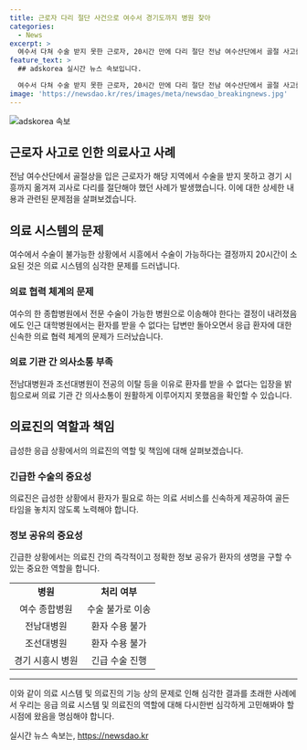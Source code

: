 ```yaml
---
title: 근로자 다리 절단 사건으로 여수서 경기도까지 병원 찾아
categories:
  - News
excerpt: >
  여수서 다쳐 수술 받지 못한 근로자, 20시간 만에 다리 절단 전남 여수산단에서 골절 사고를 당한 근로자가 현지에서 수술을 받지 못해 경기 시흥까지 옮겨져 괴사로 다리를 절단하게 되었다. 응급 처리를 받은 후 현지 병원은 수술을 제공할 수 없다며 전문 병원을 찾았으나 거절을 당한 끝에 결국 시흥의 한 병원에서 수술을 받게 되었다. 그러나 이미 시간이 지나 괴사가 진행돼 절단 수술이 필요했고, 이후 추가 수술을 받게 된 것으로 전해졌다. 일각에서는 전문 병원의 거부가 의정 갈등의 결과로 추정되지만, 관련 병원 측은 이를 부인하고 있다. 고용노동부는 사고 경위와 작업장 안전 조치에 대한 조사를 진행할 예정이라고 밝혀, 이 사건에 대한 논란이 예상된다. (단어 수: 147)
feature_text: >
  ## adskorea 실시간 뉴스 속보입니다.

  여수서 다쳐 수술 받지 못한 근로자, 20시간 만에 다리 절단 전남 여수산단에서 골절 사고를 당한 근로자가 현지에서 수술을 받지 못해 경기 시흥까지 옮겨져 괴사로 다리를 절단하게 되었다. 응급 처리를 받은 후 현지 병원은 수술을 제공할 수 없다며 전문 병원을 찾았으나 거절을 당한 끝에 결국 시흥의 한 병원에서 수술을 받게 되었다. 그러나 이미 시간이 지나 괴사가 진행돼 절단 수술이 필요했고, 이후 추가 수술을 받게 된 것으로 전해졌다. 일각에서는 전문 병원의 거부가 의정 갈등의 결과로 추정되지만, 관련 병원 측은 이를 부인하고 있다. 고용노동부는 사고 경위와 작업장 안전 조치에 대한 조사를 진행할 예정이라고 밝혀, 이 사건에 대한 논란이 예상된다. (단어 수: 147)
image: 'https://newsdao.kr/res/images/meta/newsdao_breakingnews.jpg'
---
```


<p><img src="https://newsdao.kr/res/images/meta/newsdao_breakingnews.jpg" alt="adskorea 속보" /></p>

<h2 data-ke-size="size26">근로자 사고로 인한 의료사고 사례</h2>

<p data-ke-size="size16">전남 여수산단에서 골절상을 입은 근로자가 해당 지역에서 수술을 받지 못하고 경기 시흥까지 옮겨져 괴사로 다리를 절단해야 했던 사례가 발생했습니다. 이에 대한 상세한 내용과 관련된 문제점을 살펴보겠습니다.</p>

<h2 data-ke-size="size24">의료 시스템의 문제</h2>

<p data-ke-size="size16">여수에서 수술이 불가능한 상황에서 시흥에서 수술이 가능하다는 결정까지 20시간이 소요된 것은 의료 시스템의 심각한 문제를 드러냅니다. </p>

<h3>의료 협력 체계의 문제</h3>

<p data-ke-size="size16">여수의 한 종합병원에서 전문 수술이 가능한 병원으로 이송해야 한다는 결정이 내려졌음에도 인근 대학병원에서는 환자를 받을 수 없다는 답변만 돌아오면서 응급 환자에 대한 신속한 의료 협력 체계의 문제가 드러났습니다.</p>

<h3>의료 기관 간 의사소통 부족</h3>

<p data-ke-size="size16">전남대병원과 조선대병원이 전공의 이탈 등을 이유로 환자를 받을 수 없다는 입장을 밝힘으로써 의료 기관 간 의사소통이 원활하게 이루어지지 못했음을 확인할 수 있습니다.</p>

<h2 data-ke-size="size24">의료진의 역할과 책임</h2>

<p data-ke-size="size16">급성한 응급 상황에서의 의료진의 역할 및 책임에 대해 살펴보겠습니다.</p>

<h3>긴급한 수술의 중요성</h3>

<p data-ke-size="size16">의료진은 급성한 상황에서 환자가 필요로 하는 의료 서비스를 신속하게 제공하여 골든 타임을 놓치지 않도록 노력해야 합니다.</p>

<h3>정보 공유의 중요성</h3>

<p data-ke-size="size16">긴급한 상황에서는 의료진 간의 즉각적이고 정확한 정보 공유가 환자의 생명을 구할 수 있는 중요한 역할을 합니다.</p>

<table>
  <tr>
    <td style="text-align: center; height: 17px;"><b>병원</b></td>
    <td style="text-align: center; height: 17px;"><b>처리 여부</b></td>
  </tr>
  <tr>
    <td style="text-align: center; height: 17px;">여수 종합병원</td>
    <td style="text-align: center; height: 17px;">수술 불가로 이송</td>
  </tr>
  <tr>
    <td style="text-align: center; height: 17px;">전남대병원</td>
    <td style="text-align: center; height: 17px;">환자 수용 불가</td>
  </tr>
  <tr>
    <td style="text-align: center; height: 17px;">조선대병원</td>
    <td style="text-align: center; height: 17px;">환자 수용 불가</td>
  </tr>
  <tr>
    <td style="text-align: center; height: 17px;">경기 시흥시 병원</td>
    <td style="text-align: center; height: 17px;">긴급 수술 진행</td>
  </tr>
</table>

<hr>

<p data-ke-size="size16">이와 같이 의료 시스템 및 의료진의 기능 상의 문제로 인해 심각한 결과를 초래한 사례에서 우리는 응급 의료 시스템 및 의료진의 역할에 대해 다시한번 심각하게 고민해봐야 할 시점에 왔음을 명심해야 합니다.</p>
실시간 뉴스 속보는, <a href="https://newsdao.kr" rel="dofollow">https://newsdao.kr</a>


